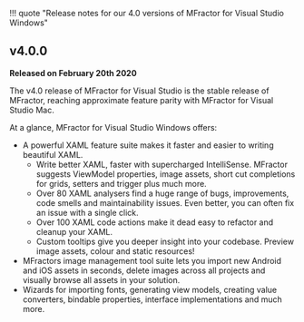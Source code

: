 !!! quote "Release notes for our 4.0 versions of MFractor for Visual Studio Windows"

## v4.0.0
**Released on February 20th 2020**

The v4.0 release of MFractor for Visual Studio is the stable release of MFractor, reaching approximate feature parity with MFractor for Visual Studio Mac.

At a glance, MFractor for Visual Studio Windows offers:

 * A powerful XAML feature suite makes it faster and easier to writing beautiful XAML.
   * Write better XAML, faster with supercharged IntelliSense. MFractor suggests ViewModel properties, image assets, short cut completions for grids, setters and trigger plus much more.
   * Over 80 XAML analysers find a huge range of bugs, improvements, code smells and maintainability issues. Even better, you can often fix an issue with a single click.
   * Over 100 XAML code actions make it dead easy to refactor and cleanup your XAML.
   * Custom tooltips give you deeper insight into your codebase. Preview image assets, colour and static resources!
 * MFractors image management tool suite lets you import new Android and iOS assets in seconds, delete images across all projects and visually browse all assets in your solution.
 * Wizards for importing fonts, generating view models, creating value converters, bindable properties, interface implementations and much more.

